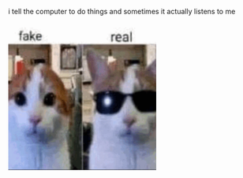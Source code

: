 i tell the computer to do things and sometimes it actually listens to me
<!--START_SECTION:update_image-->
<img src=https://raw.githubusercontent.com/sneakykestrel/sneakykestrel/main/.github/images/real.gif height="" width="300" align=left alt=kitty />
<!--END_SECTION:update_image-->

